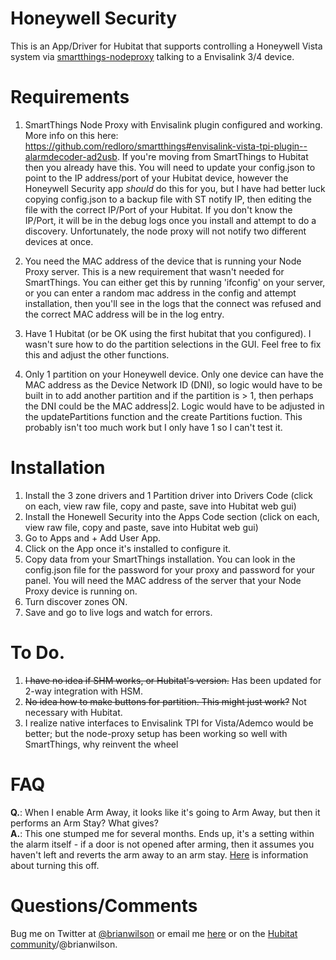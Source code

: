 # Honeywell Security

This is an App/Driver for Hubitat that supports controlling a Honeywell Vista
system via
[smartthings-nodeproxy](https://github.com/redloro/smartthings#envisalink-vista-tpi-plugin--alarmdecoder-ad2usb)
talking to a Envisalink 3/4 device.

# Requirements

1) SmartThings Node Proxy with Envisalink plugin configured and working. More
info on this here:
https://github.com/redloro/smartthings#envisalink-vista-tpi-plugin--alarmdecoder-ad2usb.
If you're moving from SmartThings to Hubitat then you already have this. You
will need to update your config.json to point to the IP address/port of your Hubitat
device, however the Honeywell Security app *should* do this for you, but I have
had better luck copying config.json to a backup file with ST notify IP, then
editing the file with the correct IP/Port of your Hubitat. If you don't know
the IP/Port, it will be in the debug logs once you install and attempt to do a
discovery. Unfortunately, the node proxy will not notify two different devices
at once.

2) You need the MAC address of the device that is running your Node Proxy
server. This is a new requirement that wasn't needed for SmartThings. You can
either get this by running 'ifconfig' on your server, or you can enter a random
mac address in the config and attempt installation, then you'll see in the logs
that the connect was refused and the correct MAC address will be in the log
entry.

3) Have 1 Hubitat (or be OK using the first hubitat that you configured).  I wasn't sure how to do the
partition selections in the GUI. Feel free to fix this and adjust the other
functions. 

4) Only 1 partition on your Honeywell device. Only one device can have the MAC address
as the Device Network ID (DNI), so logic would have to be built in to add
another partition and if the partition is > 1, then perhaps the DNI could be
the MAC address|2. Logic would have to be adjusted in the updatePartitions
function and the create Partitions fuction. This probably isn't too much work
but I only have 1 so I can't test it. 

# Installation

1) Install the 3 zone drivers and 1 Partition driver into Drivers Code (click
on each, view raw file, copy and paste, save into Hubitat web gui)
2) Install the Honewell Security into the Apps Code section (click
on each, view raw file, copy and paste, save into Hubitat web gui)
3) Go to Apps and + Add User App. 
4) Click on the App once it's installed to configure it.
5) Copy data from your SmartThings installation. You can look in the
config.json file for the password for your proxy and password for your panel.
You will need the MAC address of the server that your Node Proxy device is
running on.
6) Turn discover zones ON. 
7) Save and go to live logs and watch for errors. 

# To Do. 

1) ~~I have no idea if SHM works, or Hubitat's version.~~ Has been updated for 2-way integration with HSM. 
2) ~~No idea how to make buttons for partition. This might just work?~~ Not necessary with Hubitat.  
3) I realize native interfaces to Envisalink TPI for Vista/Ademco would be
better; but the node-proxy setup has been working so well with SmartThings, why
reinvent the wheel

# FAQ

**Q.**: When I enable Arm Away, it looks like it's going to Arm Away, but then
it performs an Arm Stay? What gives?<br>
**A.**: This one stumped me for several months. Ends up, it's a setting within
the alarm itself - if a door is not opened after arming, then it assumes you
haven't left and reverts the arm away to an arm stay.
[Here](https://www.alarmgrid.com/faq/how-do-i-disable-auto-stay-arming-on-a-honeywell-vista-system) is information
about turning this off. 


# Questions/Comments
Bug me on Twitter at [@brianwilson](http://twitter.com/brianwilson) or email me
[here](http://cronological.com/comment.php?ref=bubba) or on the [Hubitat
community](https://community.hubitat.com/t/release-envisalink-app-driver-for-vista-ademco-honeywell-alarm-via-smartthings-nodeproxy/9726)/@brianwilson.


